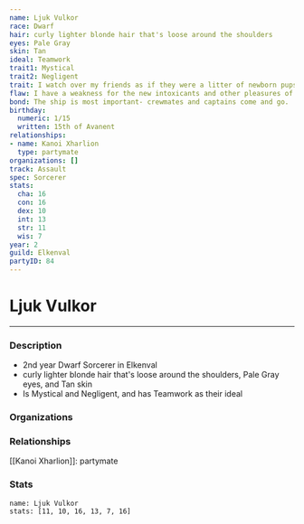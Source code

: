 ```yaml
---
name: Ljuk Vulkor
race: Dwarf
hair: curly lighter blonde hair that's loose around the shoulders
eyes: Pale Gray
skin: Tan
ideal: Teamwork
trait1: Mystical
trait2: Negligent
trait: I watch over my friends as if they were a litter of newborn pups.
flaw: I have a weakness for the new intoxicants and other pleasures of this land.
bond: The ship is most important- crewmates and captains come and go.
birthday:
  numeric: 1/15
  written: 15th of Avanent
relationships:
- name: Kanoi Xharlion
  type: partymate
organizations: []
track: Assault
spec: Sorcerer
stats:
  cha: 16
  con: 16
  dex: 10
  int: 13
  str: 11
  wis: 7
year: 2
guild: Elkenval
partyID: 84
---
```

# Ljuk Vulkor
---
### Description
- 2nd year Dwarf Sorcerer in Elkenval
- curly lighter blonde hair that's loose around the shoulders, Pale Gray eyes, and Tan skin
- Is Mystical and Negligent, and has Teamwork as their ideal

### Organizations
### Relationships
[[Kanoi Xharlion]]: partymate
### Stats
```statblock
name: Ljuk Vulkor
stats: [11, 10, 16, 13, 7, 16]
```